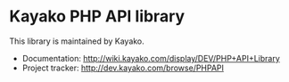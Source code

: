 Kayako PHP API library
=======================

This library is maintained by Kayako.

* Documentation: http://wiki.kayako.com/display/DEV/PHP+API+Library
* Project tracker: http://dev.kayako.com/browse/PHPAPI